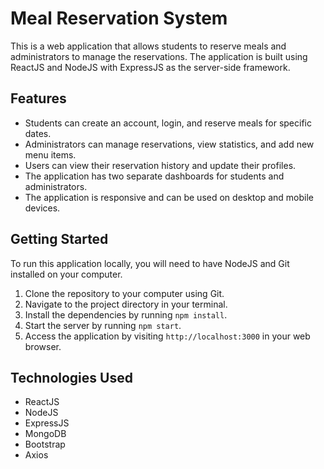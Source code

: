 # Meal Reservation System

This is a web application that allows students to reserve meals and administrators to manage the reservations. The application is built using ReactJS and NodeJS with ExpressJS as the server-side framework.

## Features
- Students can create an account, login, and reserve meals for specific dates.
- Administrators can manage reservations, view statistics, and add new menu items.
- Users can view their reservation history and update their profiles.
- The application has two separate dashboards for students and administrators.
- The application is responsive and can be used on desktop and mobile devices.

## Getting Started
To run this application locally, you will need to have NodeJS and Git installed on your computer. 

1. Clone the repository to your computer using Git.
2. Navigate to the project directory in your terminal.
3. Install the dependencies by running `npm install`.
4. Start the server by running `npm start`.
5. Access the application by visiting `http://localhost:3000` in your web browser.

## Technologies Used
- ReactJS
- NodeJS
- ExpressJS
- MongoDB
- Bootstrap
- Axios
